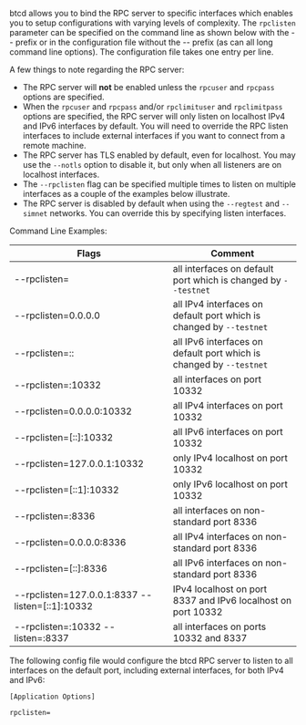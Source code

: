 btcd allows you to bind the RPC server to specific interfaces which enables you
to setup configurations with varying levels of complexity. The `rpclisten`
parameter can be specified on the command line as shown below with the -- prefix
or in the configuration file without the -- prefix (as can all long command line
options). The configuration file takes one entry per line.

A few things to note regarding the RPC server:
* The RPC server will **not** be enabled unless the `rpcuser` and `rpcpass`
  options are specified.
* When the `rpcuser` and `rpcpass` and/or `rpclimituser` and `rpclimitpass`
  options are specified, the RPC server will only listen on localhost IPv4 and
  IPv6 interfaces by default. You will need to override the RPC listen
  interfaces to include external interfaces if you want to connect from a remote
  machine.
* The RPC server has TLS enabled by default, even for localhost. You may use
  the `--notls` option to disable it, but only when all listeners are on
  localhost interfaces.
* The `--rpclisten` flag can be specified multiple times to listen on multiple
  interfaces as a couple of the examples below illustrate.
* The RPC server is disabled by default when using the `--regtest` and
  `--simnet` networks. You can override this by specifying listen interfaces.

Command Line Examples:

|Flags|Comment|
|----------|------------|
|--rpclisten=|all interfaces on default port which is changed by `--testnet`|
|--rpclisten=0.0.0.0|all IPv4 interfaces on default port which is changed by `--testnet`|
|--rpclisten=::|all IPv6 interfaces on default port which is changed by `--testnet`|
|--rpclisten=:10332|all interfaces on port 10332|
|--rpclisten=0.0.0.0:10332|all IPv4 interfaces on port 10332|
|--rpclisten=[::]:10332|all IPv6 interfaces on port 10332|
|--rpclisten=127.0.0.1:10332|only IPv4 localhost on port 10332|
|--rpclisten=[::1]:10332|only IPv6 localhost on port 10332|
|--rpclisten=:8336|all interfaces on non-standard port 8336|
|--rpclisten=0.0.0.0:8336|all IPv4 interfaces on non-standard port 8336|
|--rpclisten=[::]:8336|all IPv6 interfaces on non-standard port 8336|
|--rpclisten=127.0.0.1:8337 --listen=[::1]:10332|IPv4 localhost on port 8337 and IPv6 localhost on port 10332|
|--rpclisten=:10332 --listen=:8337|all interfaces on ports 10332 and 8337|

The following config file would configure the btcd RPC server to listen to all interfaces on the default port, including external interfaces, for both IPv4 and IPv6:

```text
[Application Options]

rpclisten=
```
